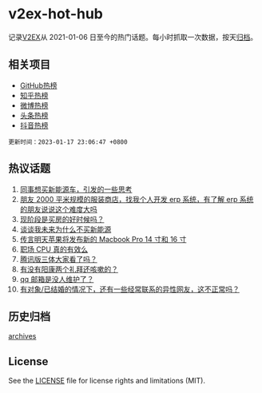 # v2ex-hot-hub

 记录[V2EX](https://www.v2ex.com/)从 2021-01-06 日至今的热门话题。每小时抓取一次数据，按天[归档](archives)。
 
 ## 相关项目

- [GitHub热榜](https://github.com/snaildev/github-hot-hub)
- [知乎热榜](https://github.com/snaildev/zhihu-hot-hub)
- [微博热榜](https://github.com/snaildev/weibo-hot-hub)
- [头条热榜](https://github.com/snaildev/toutiao-hot-hub)
- [抖音热榜](https://github.com/snaildev/douyin-hot-hub)


 `更新时间：2023-01-17 23:06:47 +0800`

## 热议话题

1. [同事想买新能源车，引发的一些思考](https://www.v2ex.com/t/909426)
1. [朋友 2000 平米规模的服装商店，找我个人开发 erp 系统，有了解 erp 系统的朋友说说这个难度大吗](https://www.v2ex.com/t/909389)
1. [现阶段是买房的好时候吗？](https://www.v2ex.com/t/909440)
1. [谈谈我未来为什么不买新能源](https://www.v2ex.com/t/909508)
1. [传言明天苹果将发布新的 Macbook Pro 14 寸和 16 寸](https://www.v2ex.com/t/909397)
1. [职场 CPU 真的有效么](https://www.v2ex.com/t/909429)
1. [腾讯版三体大家看了吗？](https://www.v2ex.com/t/909378)
1. [有没有阳康两个礼拜还咳嗽的？](https://www.v2ex.com/t/909399)
1. [qq 邮箱是没人维护了？](https://www.v2ex.com/t/909420)
1. [有对象/已结婚的情况下，还有一些经常联系的异性网友，这不正常吗？](https://www.v2ex.com/t/909447)

## 历史归档

[archives](archives)

## License

See the [LICENSE](LICENSE) file for license rights and limitations (MIT).
